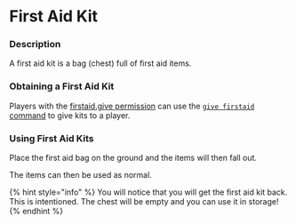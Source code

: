 # First Aid Kit

### Description

A first aid kit is a bag (chest) full of first aid items.

### Obtaining a First Aid Kit

Players with the [firstaid.give permission](../../permissions/permissions/undeadpandemic.firstaid/undeadpandemic.firstaid.give.md) can use the [`give firstaid` command](../../commands/undeadpandemic/give/firstaid.md) to give kits to a player.

### Using First Aid Kits

Place the first aid bag on the ground and the items will then fall out.

The items can then be used as normal.

{% hint style="info" %}
You will notice that you will get the first aid kit back. This is intentioned. The chest will be empty and you can use it in storage!
{% endhint %}

